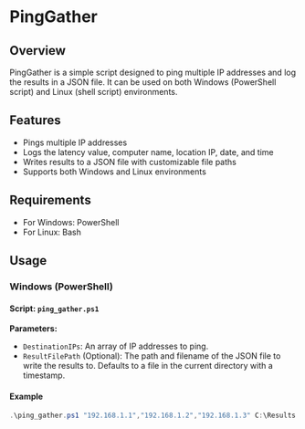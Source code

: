 # PingGather

## Overview
PingGather is a simple script designed to ping multiple IP addresses and log the results in a JSON file. It can be used on both Windows (PowerShell script) and Linux (shell script) environments.

## Features
- Pings multiple IP addresses
- Logs the latency value, computer name, location IP, date, and time
- Writes results to a JSON file with customizable file paths
- Supports both Windows and Linux environments

## Requirements
- For Windows: PowerShell
- For Linux: Bash

## Usage

### Windows (PowerShell)

#### Script: `ping_gather.ps1`

**Parameters:**
- `DestinationIPs`: An array of IP addresses to ping.
- `ResultFilePath` (Optional): The path and filename of the JSON file to write the results to. Defaults to a file in the current directory with a timestamp.
<!-- INSTALL_COMMAND: curl -L -o ping_gather.ps1 https://raw.githubusercontent.com/mrdatawolf/PingGather/main/ping_gather.ps1; curl -L -o ping_gather.sh https://raw.githubusercontent.com/mrdatawolf/PingGather/main/ping_gather.sh -->
<!-- RUN_COMMAND: .\ping_gather.ps1 "192.168.1.1","192.168.1.2","8.8.8.8" -->
#### Example
```powershell
.\ping_gather.ps1 "192.168.1.1","192.168.1.2","192.168.1.3" C:\Results.json


